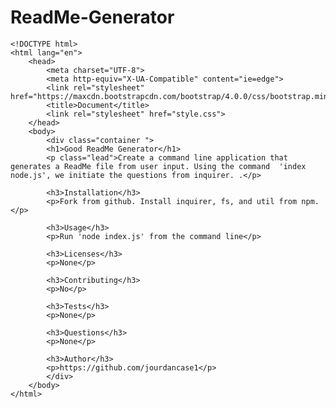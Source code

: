 # ReadMe-Generator

    <!DOCTYPE html>
    <html lang="en">
        <head>
            <meta charset="UTF-8">
            <meta http-equiv="X-UA-Compatible" content="ie=edge">
            <link rel="stylesheet" href="https://maxcdn.bootstrapcdn.com/bootstrap/4.0.0/css/bootstrap.min.css">
            <title>Document</title>
            <link rel="stylesheet" href="style.css">
        </head>
        <body>
            <div class="container ">
            <h1>Good ReadMe Generator</h1>
            <p class="lead">Create a command line application that generates a ReadMe file from user input. Using the command  'index node.js', we initiate the questions from inquirer. .</p>

            <h3>Installation</h3>
            <p>Fork from github. Install inquirer, fs, and util from npm. </p>

            <h3>Usage</h3>
            <p>Run 'node index.js' from the command line</p>

            <h3>Licenses</h3>
            <p>None</p>

            <h3>Contributing</h3>
            <p>No</p>

            <h3>Tests</h3>
            <p>None</p>

            <h3>Questions</h3>
            <p>None</p>     

            <h3>Author</h3>
            <p>https://github.com/jourdancase1</p> 
            </div>
        </body>
    </html>
